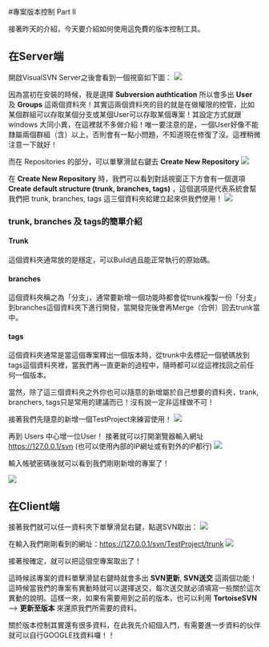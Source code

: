 #專案版本控制 Part II

接著昨天的介紹，今天要介紹如何使用這免費的版本控制工具。
  
## 在Server端
開啟VisualSVN Server之後會看到一個視窗如下圖：
![][SvnServer_01]
  
  
因為當初在安裝的時候，我是選擇 **Subversion authtication** 所以會多出 **User** 及 **Groups** 這兩個資料夾！其實這兩個資料夾的目的就是在做權限的控管，比如某個群組可以存取某個分支或某個User可以存取某個專案！其設定方式就跟windows 大同小異，在這裡就不多做介紹！唯一要注意的是，一個User好像不能隸屬兩個群組（含）以上，否則會有一點小問題，不知道現在修復了沒。這裡稍微注意一下就好！
  
而在 Repositories 的部分，可以單擊滑鼠右鍵去 **Create New Repository**
![][SvnServer_02]
  
在 **Create New Repository** 時，我們可以看到對話視窗正下方會有一個選項 **Create default structure (trunk, branches, tags)** ，這個選項是代表系統會幫我們把 trunk, branches, tags  這三個資料夾給建立起來供我們使用！
![][SvnServer_03]
  
  
### trunk, branches 及 tags的簡單介紹
#### Trunk
這個資料夾通常放的是穩定，可以Build過且能正常執行的原始碼。  
  
#### branches
這個資料夾稱之為「分支」，通常要新增一個功能時都會從trunk複製一份「分支」到branches這個資料夾下進行開發，當開發完後會再Merge（合併）回去trunk當中。  
  
#### tags
這個資料夾通常是當這個專案釋出一個版本時，從trunk中去標記一個號碼放到tags這個資料夾裡，當我們再一直更新的過程中，隨時都可以從這裡找回之前任何一個版本。  
  
當然，除了這三個資料夾之外你也可以隨意的新增屬於自己想要的資料夾，trank, branchers, tags只是常用的建議而已！沒有說一定非這樣做不可！
  
接著我們先隨意的新增一個TestProject來練習使用！
![][SvnServer_04]
  
再到 Users 中心增一位User！
接著就可以打開瀏覽器輸入網址 https://127.0.0.1/svn (也可以使用內部的IP網址或有對外的IP都行)
![][SvnServer_05]
  
輸入帳號密碼後就可以看到我們剛剛新增的專案了！
  
![][SvnServer_06]  
  
  
  
## 在Client端
接著我們就可以任一資料夾下單擊滑鼠右鍵，點選SVN取出：
![][SvnServer_07]  
  
在輸入我們剛剛看到的網址：https://127.0.0.1/svn/TestProject/trunk
![][SvnServer_08]  
  
接著按確定，就可以把這個空專案取出了！
  
這時候該專案的資料單擊滑鼠右鍵時就會多出 **SVN更新**,  **SVN送交** 這兩個功能！這時候當我們的專案有異動時就可以選擇送交，每次送交就必須填寫一些關於這次異動的說明。這樣一來，如果有需要用到之前的版本，也可以利用 **TortoiseSVN** --> **更新至版本** 來還原我們所需要的資料。
  
關於版本控制其實還有很多資料，在此我先介紹個入門，有需要進一步資料的伙伴就可以自行GOOGLE找資料囉！！
  

<!-- Image link -->
[SvnServer_01]: <https://www.dropbox.com/s/8zv8pnxokbupnil/Day26-SvnServer01.png?dl=1>
[SvnServer_02]: <https://www.dropbox.com/s/wbjnsd1c93vwql8/Day26-SvnServer02.png?dl=1>
[SvnServer_03]: <https://www.dropbox.com/s/m0n4cbokilt8vs9/Day26-SvnServer03.png?dl=1>
[SvnServer_04]: <https://www.dropbox.com/s/oa3zm7dog3z6m0n/Day26-SvnServer04.png?dl=1>
[SvnServer_05]: <https://www.dropbox.com/s/9f5pwd6yetu2iwa/Day26-SvnServer05.png?dl=1>
[SvnServer_06]: <https://www.dropbox.com/s/ddk7ll7yhzfbhzf/Day26-SvnServer06.png?dl=1>
[SvnServer_07]: <https://www.dropbox.com/s/n15p936dqcsdqti/Day26-SvnServer07.png?dl=1>
[SvnServer_08]: <https://www.dropbox.com/s/8qiu5e38hprl5mk/Day26-SvnServer08.png?dl=1>